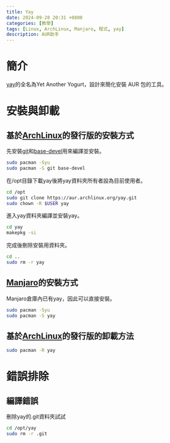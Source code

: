 ```yaml
---
title: Yay
date: 2024-09-28 20:31 +0800
categories: [教學]
tags: [Linux, ArchLinux, Manjaro, 程式, yay]
description: AUR助手
---
```


# 簡介
[yay](https://aur.archlinux.org/packages/yay)的全名為Yet Another Yogurt，設計來簡化安裝 AUR 包的工具。 <br>

# 安裝與卸載
## 基於[ArchLinux](https://archlinux.org/)的發行版的安裝方式
先安裝[git](https://git-scm.com/)和[base-devel](https://archlinux.org/packages/core/any/base-devel/)用來編譯並安裝。 <br>
```bash
sudo pacman -Syu
sudo pacman -S git base-devel
```

在/opt目錄下載yay後將yay資料夾所有者設為目前使用者。 <br>
```bash
cd /opt
sudo git clone https://aur.archlinux.org/yay.git
sudo chown -R $USER yay
```

進入yay資料夾編譯並安裝yay。 <br>
```bash
cd yay
makepkg -si
```

完成後刪除安裝用資料夾。 <br>
```bash
cd ..
sudo rm -r yay
```

## [Manjaro](https://manjaro.org/)的安裝方式
Manjaro倉庫內已有yay，因此可以直接安裝。 <br>
```bash
sudo pacman -Syu
sudo pacman -S yay
```

## 基於[ArchLinux](https://archlinux.org/)的發行版的卸載方法
```bash
sudo pacman -R yay
```

# 錯誤排除
## 編譯錯誤
刪除yay的.git資料夾試試 <br>
```bash
cd /opt/yay
sudo rm -r .git
```
